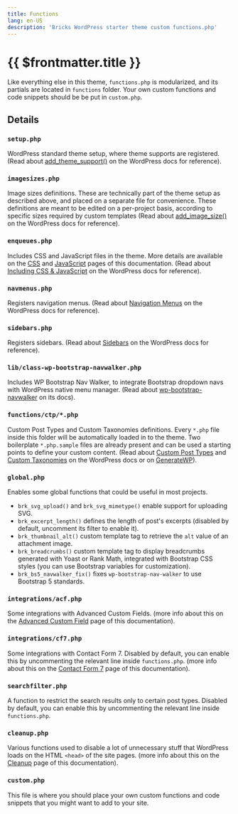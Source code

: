 ```yaml
---
title: Functions
lang: en-US
description: 'Bricks WordPress starter theme custom functions.php'
---
```


# {{ $frontmatter.title }}

Like everything else in this theme, `functions.php` is modularized, and its partials are located in `functions` folder. Your own custom functions and code snippets should be be put in `custom.php`.

## Details

### `setup.php`

WordPress standard theme setup, where theme supports are registered. (Read about [add\_theme\_support()](https://developer.wordpress.org/reference/functions/add_theme_support/) on the WordPress docs for reference).

### `imagesizes.php`

Image sizes definitions. These are technically part of the theme setup as described above, and placed on a separate file for convenience. These definitions are meant to be edited on a per-project basis, according to specific sizes required by custom templates (Read about [add\_image\_size()](https://developer.wordpress.org/reference/functions/add_image_size/) on the WordPress docs for reference).

### `enqueues.php`

Includes CSS and JavaScript files in the theme. More details are available on the [CSS](/theme/css/) and [JavaScript](/theme/javascript/) pages of this documentation. (Read about [Including CSS & JavaScript](https://developer.wordpress.org/themes/basics/including-css-javascript/) on the WordPress docs for reference).

### `navmenus.php`

Registers navigation menus. (Read about [Navigation Menus](https://developer.wordpress.org/themes/functionality/navigation-menus/) on the WordPress docs for reference).

### `sidebars.php`

Registers sidebars. (Read about [Sidebars](https://developer.wordpress.org/themes/functionality/sidebars/) on the WordPress docs for reference).

### `lib/class-wp-bootstrap-navwalker.php`

Includes WP Bootstrap Nav Walker, to integrate Bootstrap dropdown navs with WordPress native menu manager. (Read about [wp-bootstrap-navwalker](https://wp-bootstrap.github.io/wp-bootstrap-navwalker/) on its docs).

### `functions/ctp/*.php`

Custom Post Types and Custom Taxonomies definitions. Every `*.php` file inside this folder will be automatically loaded in to the theme. Two boilerplate `*.php.sample` files are already present and can be used a starting points to define your custom content. (Read about [Custom Post Types](https://developer.wordpress.org/reference/functions/register_post_type/) and [Custom Taxonomies](https://developer.wordpress.org/reference/functions/register_taxonomy/) on the WordPress docs or on [GenerateWP](https://generatewp.com/)).

### `global.php`

Enables some global functions that could be useful in most projects.

-   `brk_svg_upload()` and `brk_svg_mimetype()` enable support for uploading SVG.
-   `brk_excerpt_length()` defines the length of post's excerpts (disabled by default, uncomment its filter to enable it).
-   `brk_thumbnail_alt()` custom template tag to retrieve the `alt` value of an attachment image.
-   `brk_breadcrumbs()` custom template tag to display breadcrumbs generated with Yoast or Rank Math, integrated with Bootstrap CSS styles (you can use Bootstrap variables for customization).
-   `brk_bs5_navwalker_fix()` fixes `wp-bootstrap-nav-walker` to use Bootstrap 5 standards.

### `integrations/acf.php`

Some integrations with Advanced Custom Fields. (more info about this on the [Advanced Custom Field](/integrations/acf/) page of this documentation).

### `integrations/cf7.php`

Some integrations with Contact Form 7. Disabled by default, you can enable this by uncommenting the relevant line inside `functions.php`. (more info about this on the [Contact Form 7](/integrations/contact-form-7/) page of this documentation).

### `searchfilter.php`

A function to restrict the search results only to certain post types. Disabled by default, you can enable this by uncommenting the relevant line inside `functions.php`.

### `cleanup.php`

Various functions used to disable a lot of unnecessary stuff that WordPress loads on the HTML `<head>` of the site pages. (more info about this on the [Cleanup](/theme/cleanup/) page of this documentation).

### `custom.php`

This file is where you should place your own custom functions and code snippets that you might want to add to your site.
